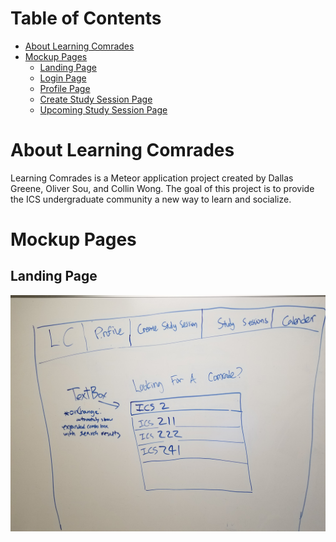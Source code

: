 # Table of Contents

* [About Learning Comrades](#about-learning-comrades)
* [Mockup Pages](#mockup-pages)
  * [Landing Page](#landing-page)
  * [Login Page](#login-page)
  * [Profile Page](#profile-page)
  * [Create Study Session Page](#create-study-session-page)
  * [Upcoming Study Session Page](#upcoming-study-session-page)
  

# About Learning Comrades

Learning Comrades is a Meteor application project created by Dallas Greene, Oliver Sou, and Collin Wong. The goal of this project 
is to provide the ICS undergraduate community a new way to learn and socialize.

# Mockup Pages

## Landing Page

![](images/landing_page.jpg)
